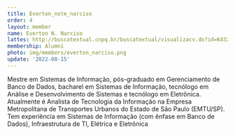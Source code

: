 ```yaml
---
title: Everton_note_narciso
order: 4
layout: member
name: Everton N. Narciso
lattes: http://buscatextual.cnpq.br/buscatextual/visualizacv.do?id=K4328653T7
membership: Alumni
photo: img/members/everton_narciso.png
update: '2022-08-15'
---
```


Mestre em Sistemas de Informação, pós-graduado em Gerenciamento de Banco de Dados, bacharel em Sistemas de Informação, tecnólogo em Análise e Desenvolvimento de Sistemas e tecnólogo em Eletrônica. Atualmente é Analista de Tecnologia da Informação na Empresa Metropolitana de Transportes Urbanos do Estado de São Paulo (EMTU/SP). Tem experiência em Sistemas de Informação (com ênfase em Banco de Dados), Infraestrutura de TI, Elétrica e Eletrônica